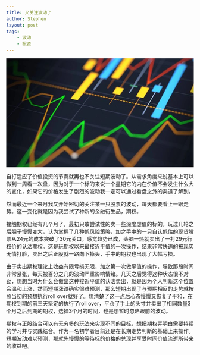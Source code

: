 ```yaml
---
title: 又关注波动了
author: Stephen
layout: post
tags:
    - 波动
    - 投资
---
```


<img src="/assets/imgs/20210704.jpeg" alt="fluctuations" class="headimg" id="headimg" style="display: block;" />

自打适应了价值投资的节奏就再也不关注短期波动了。从需求角度来说基本上可以做到一周看一次盘，因为对于一个标的来说一个星期它的内在价值不会发生什么大的变化，如果它的价格发生了剧烈的波动我一定可以通过看盘之外的渠道了解到。

<!--more-->
然而最近一个来月我又开始密切的关注某一只股票的波动，每天都要看上一眼走势。这一变化就是因为我尝试了种新的金融衍生品，期权。



接触期权已经有几个月了，最初只敢尝试性的卖一些深度虚值的标的，玩过几轮之后胆子慢慢变大，认为掌握了几种低风险策略，加之手中的一只自认低估的现货股票从24元的成本突破了30元关口，感觉趋势已成，头脑一热就卖出了一打29元行权价的认沽期权。这是玩期权以来最接近平值的一次操作，结果非常快速的被现实无情打脸，卖出之后正股就一路向下掉头，手中的期权也出现了大幅亏损。



由于卖出期权理论上收益有限亏损无限，加之第一次做平值的操作，导致那段时间非常紧张，每天被百分之几的波动严重影响情绪。几天之后觉得这种状态很不对劲，想想当时为什么会做出这种接近平值的认沽卖出，就是因为个人判断这个位置会温和上涨，然而短期涨跌确实很难预测，那么短期出现了与预期相反的走势就按照当初的预想执行roll over就好了。想清楚了这一点后心态慢慢又恢复了平和，在期权到期的前三天坚定的执行了roll over，平仓了手上的头寸并卖出了相同数量3个月之后到期的期权，选择3个月的时间，也是想暂时忽略眼前的波动。



期权与正股结合可以有无穷多的玩法来实现不同的目标，想把期权弄明白需要持续的学习并与实践结合。作为一名初学者目前还是在长期走势判断的基础上来操作。短期波动难以预测，那就先慢慢的等待标的价格的兑现并享受时间价值流逝所带来的收益吧。